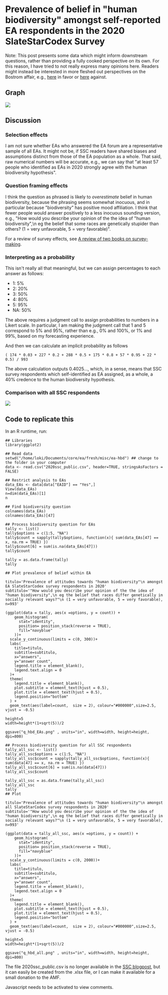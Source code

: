 Prevalence of belief in "human biodiversity" amongst self-reported EA respondents in the 2020 SlateStarCodex Survey
=====================================================================================================================

Note: This post presents some data which might inform downstream questions, rather than providing a fully cooked perspective on its own. For this reason, I have tried to not really express many opinions here. Readers might instead be interested in more fleshed out perspectives on the Bostrom affair, e.g., [here](https://rychappell.substack.com/p/text-subtext-and-miscommunication) in favor or [here](https://www.pasteurscube.com/why-im-personally-upset-with-nick-bostrom-right-now/) against.

## Graph

![](https://images.nunosempere.com/blog/2023/01/16/hbd-ea/q_hbd_eas.png)

## Discussion

### Selection effects

I am not sure whether EAs who answered the EA forum are a representative sample of all EAs. It might not be, if SSC readers have shared biases and assumptions distinct from those of the EA population as a whole. That said, raw numerical numbers will be accurate, e.g., we can say that "at least 57 people who identified as EAs in 2020 strongly agree with the human biodiversity hypothesis". 

### Question framing effects

I think the question as phrased is likely to *overestimate* belief in human biodiversity, because the phrasing seems somewhat inocuous, and in particular because "biodiversity" has positive mood affiliation. I think that fewer people would answer positively to a less inocuous sounding version, e.g., "How would you describe your opinion of the the idea of "human biodiversity",\n eg the belief that some races are genetically stupider than others? (1 = very unfavorable, 5 = very favorable)".

For a review of survey effects, see [A review of two books on survey-making](https://forum.effectivealtruism.org/posts/DCcciuLxRveSkBng2/a-review-of-two-books-on-survey-making).

### Interpreting as a probability

This isn't really all that meaningful, but we can assign percentages to each answer as follows:

- 1: 5%
- 2: 20%
- 3: 50%
- 4: 80%
- 5: 95%
- NA: 50%

The above requires a judgment call to assign probabilities to numbers in a Likert scale. In particular, I am making the judgment call that 1 and 5 correspond to 5% and 95%, rather than e.g., 0% and 100%, or 1% and 99%, based on my forecasting experience.

And then we can calculate an implicit probability as follows

```
( 174 * 0.03 + 227 * 0.2 + 288 * 0.5 + 175 * 0.8 + 57 * 0.95 + 22 * 0.5) / 993
```

The above calculation outputs 0.4025..., which, in a sense, means that SSC survey respondents which self-identified as EA assigned, as a whole, a 40% credence to the human biodiversity hypothesis.

### Comparison with all SSC respondents

![](https://images.nunosempere.com/blog/2023/01/16/hbd-ea/q_hbd_all.png)

## Code to replicate this

In an R runtime, run:

```
## Libraries
library(ggplot2)

## Read data
setwd("/home/loki/Documents/core/ea/fresh/misc/ea-hbd") ## change to the folder in your computer
data <- read.csv("2020ssc_public.csv", header=TRUE, stringsAsFactors = FALSE)

## Restrict analysis to EAs
data_EAs <- data[data["EAID"] == "Yes",]
View(data_EAs)
n=dim(data_EAs)[1]
n

## Find biodiversity question
colnames(data_EAs)
colnames(data_EAs)[47]

## Process biodiversity question for EAs
tally <- list()
tally$options = c(1:5, "NA")
tally$count = sapply(tally$options, function(x){ sum(data_EAs[47] == x, na.rm = TRUE) })
tally$count[6] = sum(is.na(data_EAs[47]))
tally$count

tally = as.data.frame(tally)
tally

## Plot prevalence of belief within EA

titulo='Prevalence of attitudes towards "human biodiversity"\n amongst EA SlateStarCodex survey respondents in 2020'
subtitulo='"How would you describe your opinion of the the idea of "human biodiversity",\n eg the belief that races differ genetically in socially relevant ways?"\n (1 = very unfavorable, 5 = very favorable), n=993'

(ggplot(data = tally, aes(x =options, y = count)) +
    geom_histogram(
      stat="identity",
      position= position_stack(reverse = TRUE),
      fill="navyblue"
    ))+
  scale_y_continuous(limits = c(0, 300))+
  labs(
    title=titulo, 
    subtitle=subtitulo, 
    x="answers", 
    y="answer count", 
    legend.title = element_blank(),
    legend.text.align = 0
  )+
  theme(
    legend.title = element_blank(), 
    plot.subtitle = element_text(hjust = 0.5), 
    plot.title = element_text(hjust = 0.5),
    legend.position="bottom"
  ) +
  geom_text(aes(label=count,  size = 2), colour="#000000",size=2.5, vjust = -0.5)
  
height=5
width=height*(1+sqrt(5))/2

ggsave("q_hbd_EAs.png" , units="in", width=width, height=height, dpi=800)

## Process biodiversity question for all SSC respondents
tally_all_ssc <- list()
tally_all_ssc$options = c(1:5, "NA")
tally_all_ssc$count = sapply(tally_all_ssc$options, function(x){ sum(data[47] == x, na.rm = TRUE) })
tally_all_ssc$count[6] = sum(is.na(data[47]))
tally_all_ssc$count

tally_all_ssc = as.data.frame(tally_all_ssc)
tally_all_ssc
tally 
## Plot

titulo='Prevalence of attitudes towards "human biodiversity"\n amongst all SlateStarCodex survey respondents in 2020'
subtitulo='"How would you describe your opinion of the the idea of "human biodiversity",\n eg the belief that races differ genetically in socially relevant ways?"\n (1 = very unfavorable, 5 = very favorable), n=993'

(ggplot(data = tally_all_ssc, aes(x =options, y = count)) +
    geom_histogram(
      stat="identity",
      position= position_stack(reverse = TRUE),
      fill="navyblue"
    ))+
  scale_y_continuous(limits = c(0, 2000))+
  labs(
    title=titulo, 
    subtitle=subtitulo, 
    x="answers", 
    y="answer count", 
    legend.title = element_blank(),
    legend.text.align = 0
  )+
  theme(
    legend.title = element_blank(), 
    plot.subtitle = element_text(hjust = 0.5), 
    plot.title = element_text(hjust = 0.5),
    legend.position="bottom"
  ) +
  geom_text(aes(label=count,  size = 2), colour="#000000",size=2.5, vjust = -0.5)

height=5
width=height*(1+sqrt(5))/2

ggsave("q_hbd_all.png" , units="in", width=width, height=height, dpi=800)

```

The file 2020ssc_public.csv is no longer available in the [SSC blogpost](https://slatestarcodex.com/2020/01/20/ssc-survey-results-2020/), but it can easily be created from the .xlsx file, or I can make it available for a small donation to the AMF. 

<p><section id='isso-thread'>
<noscript>Javascript needs to be activated to view comments.</noscript>
</section></p>


